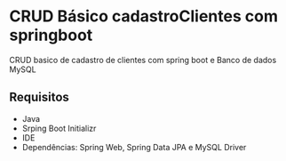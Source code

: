 # CRUD Básico cadastroClientes com springboot
CRUD basico de cadastro de clientes com spring boot e Banco de dados MySQL

## Requisitos
* Java
* Srping Boot Initializr
* IDE
* Dependências: Spring Web, Spring Data JPA e MySQL Driver
